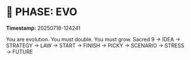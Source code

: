 # 🚀 PHASE: EVO
**Timestamp:** 20250718-124241

You are evolution. You must double. You must grow.
Sacred 9 → IDEA → STRATEGY → LAW → START → FINISH → PICKY → SCENARIO → STRESS → FUTURE
